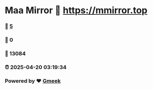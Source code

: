 # Maa Mirror :link: https://mmirror.top 
### :page_facing_up: [5](https://mmirror.top/tag.html) 
### :speech_balloon: 0 
### :hibiscus: 13084 
### :alarm_clock: 2025-04-20 03:19:34 
### Powered by :heart: [Gmeek](https://github.com/Meekdai/Gmeek)
